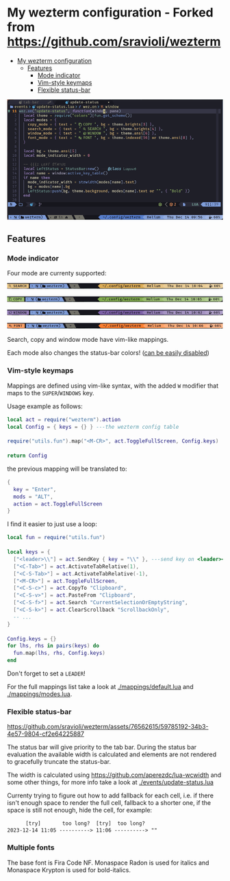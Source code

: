 # My wezterm configuration - Forked from https://github.com/sravioli/wezterm

<!--toc:start-->
- [My wezterm configuration](#my-wezterm-configuration)
  - [Features](#features)
    - [Mode indicator](#mode-indicator)
    - [Vim-style keymaps](#vim-style-keymaps)
    - [Flexible status-bar](#flexible-status-bar)
<!--toc:end-->

![configuration showcase](./.github/assets/showcase.png)

## Features

### Mode indicator

Four mode are currenty supported:

![showcase search mode](./.github/assets/mode-search-showcase.png)

![showcase copy mode](./.github/assets/mode-copy-showcase.png)

![showcase window mode](./.github/assets/mode-window-showcase.png)

![showcase font mode](./.github/assets/mode-font-showcase.png)

Search, copy and window mode have vim-like mappings.

Each mode also changes the status-bar colors! ([can be easily disabled](https://github.com/sravioli/wezterm/blob/main/events/update-status.lua#L28))

### Vim-style keymaps

Mappings are defined using vim-like syntax, with the added `W` modifier that
maps to the `SUPER`/`WINDOWS` key.

Usage example as follows:

~~~lua
local act = require("wezterm").action
local Config = { keys = {} } ---the wezterm config table

require("utils.fun").map("<M-CR>", act.ToggleFullScreen, Config.keys)

return Config
~~~

the previous mapping will be translated to:

~~~lua
{
  key = "Enter",
  mods = "ALT",
  action = act.ToggleFullScreen
}
~~~

I find it easier to just use a loop:

~~~lua
local fun = require("utils.fun")

local keys = {
  ["<leader>\\"] = act.SendKey { key = "\\" }, ---send key on <leader><leader>
  ["<C-Tab>"] = act.ActivateTabRelative(1),
  ["<C-S-Tab>"] = act.ActivateTabRelative(-1),
  ["<M-CR>"] = act.ToggleFullScreen,
  ["<C-S-c>"] = act.CopyTo "Clipboard",
  ["<C-S-v>"] = act.PasteFrom "Clipboard",
  ["<C-S-f>"] = act.Search "CurrentSelectionOrEmptyString",
  ["<C-S-k>"] = act.ClearScrollback "ScrollbackOnly",
  -- ...
}

Config.keys = {}
for lhs, rhs in pairs(keys) do
  fun.map(lhs, rhs, Config.keys)
end
~~~

Don't forget to set a `LEADER`!

For the full mappings list take a look at
[./mappings/default.lua](./mappings/default.lua) and
[./mappings/modes.lua](./mappings/modes.lua).

### Flexible status-bar

https://github.com/sravioli/wezterm/assets/76562615/59785192-34b3-4e57-9804-cf2e64225887

The status bar will give priority to the tab bar. During the status bar evaluation
the available width is calculated and elements are not rendered to gracefully
truncate the status-bar.

The width is calculated using <https://github.com/aperezdc/lua-wcwidth> and some
other things, for more info take a look at [./events/update-status.lua](./events/update-status.lua)

Currenty trying to figure out how to add fallback for each cell, i.e. if there
isn't enough space to render the full cell, fallback to a shorter one, if the
space is still not enough, hide the cell, for example:

~~~text
      [try]       too long?  [try]  too long?
2023-12-14 11:05 ----------> 11:06 ----------> ""
~~~

### Multiple fonts

The base font is Fira Code NF. Monaspace Radon is used for italics and Monaspace
Krypton is used for bold-italics.
